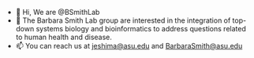 - 👋 Hi, We are @BSmithLab
- 👀 The Barbara Smith Lab group are interested in the integration of top-down systems biology and bioinformatics to address questions related to human health and disease.
- 📫 You can reach us at jeshima@asu.edu and BarbaraSmith@asu.edu 

<!---
BSmithLab/BSmithLab is a ✨ special ✨ repository because its `README.md` (this file) appears on your GitHub profile.
You can click the Preview link to take a look at your changes.
--->
